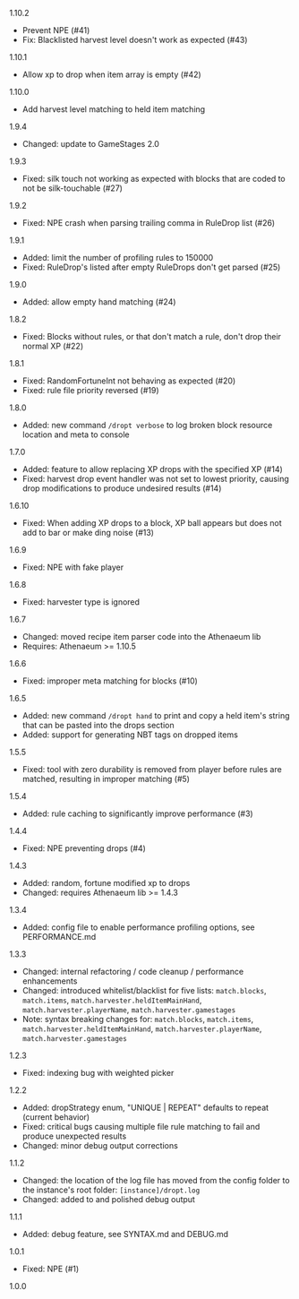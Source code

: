 1.10.2
* Prevent NPE (#41)
* Fix: Blacklisted harvest level doesn't work as expected (#43)

1.10.1
* Allow xp to drop when item array is empty (#42)

1.10.0
* Add harvest level matching to held item matching

1.9.4
* Changed: update to GameStages 2.0

1.9.3
* Fixed: silk touch not working as expected with blocks that are coded to not be silk-touchable (#27)

1.9.2
* Fixed: NPE crash when parsing trailing comma in RuleDrop list (#26)

1.9.1
* Added: limit the number of profiling rules to 150000
* Fixed: RuleDrop's listed after empty RuleDrops don't get parsed (#25)

1.9.0
* Added: allow empty hand matching (#24)

1.8.2
* Fixed: Blocks without rules, or that don't match a rule, don't drop their normal XP (#22)

1.8.1
* Fixed: RandomFortuneInt not behaving as expected (#20)
* Fixed: rule file priority reversed (#19)

1.8.0
* Added: new command `/dropt verbose` to log broken block resource location and meta to console

1.7.0
* Added: feature to allow replacing XP drops with the specified XP (#14)
* Fixed: harvest drop event handler was not set to lowest priority, causing drop modifications to produce undesired results (#14)

1.6.10
* Fixed: When adding XP drops to a block, XP ball appears but does not add to bar or make ding noise (#13)

1.6.9
* Fixed: NPE with fake player

1.6.8
* Fixed: harvester type is ignored

1.6.7
* Changed: moved recipe item parser code into the Athenaeum lib
* Requires: Athenaeum >= 1.10.5

1.6.6
* Fixed: improper meta matching for blocks (#10) 

1.6.5
* Added: new command `/dropt hand` to print and copy a held item's string that can be pasted into the drops section
* Added: support for generating NBT tags on dropped items

1.5.5
* Fixed: tool with zero durability is removed from player before rules are matched, resulting in improper matching (#5)

1.5.4
* Added: rule caching to significantly improve performance (#3)

1.4.4
* Fixed: NPE preventing drops (#4)

1.4.3
* Added: random, fortune modified xp to drops
* Changed: requires Athenaeum lib >= 1.4.3

1.3.4
* Added: config file to enable performance profiling options, see PERFORMANCE.md

1.3.3
* Changed: internal refactoring / code cleanup / performance enhancements
* Changed: introduced whitelist/blacklist for five lists: `match.blocks`, `match.items`, `match.harvester.heldItemMainHand`, `match.harvester.playerName`, `match.harvester.gamestages`
* Note: syntax breaking changes for: `match.blocks`, `match.items`, `match.harvester.heldItemMainHand`, `match.harvester.playerName`, `match.harvester.gamestages`

1.2.3
* Fixed: indexing bug with weighted picker

1.2.2
* Added: dropStrategy enum, "UNIQUE | REPEAT" defaults to repeat (current behavior)
* Fixed: critical bugs causing multiple file rule matching to fail and produce unexpected results
* Changed: minor debug output corrections

1.1.2
* Changed: the location of the log file has moved from the config folder to the instance's root folder: `[instance]/dropt.log`
* Changed: added to and polished debug output

1.1.1
* Added: debug feature, see SYNTAX.md and DEBUG.md

1.0.1
* Fixed: NPE (#1)

1.0.0